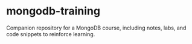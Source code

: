 # mongodb-training
Companion repository for a MongoDB course, including notes, labs, and code snippets to reinforce learning.
